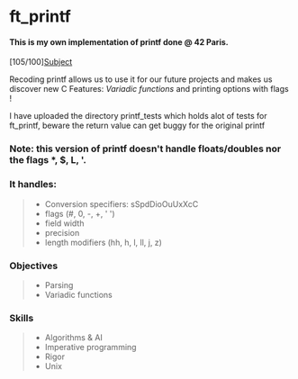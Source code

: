 # ft_printf
#### This is my own implementation of printf done @ 42 Paris.
[105/100][Subject](https://github.com/ablin42/ft_printf/blob/master/ft_printf.pdf)

Recoding printf allows us to use it for our future projects and makes us discover new C Features: *Variadic functions* and printing options with flags !

I have uploaded the directory printf_tests which holds alot of tests for ft_printf, beware the return value can get buggy for the original printf

### Note: this version of printf doesn't handle floats/doubles nor the flags *, $, L, '.
### It handles:
> -  Conversion specifiers: sSpdDioOuUxXcC
> - flags (#, 0, -, +, ' ')
> - field width 
> - precision
> - length modifiers (hh, h, l, ll, j, z)

### Objectives
> - Parsing
> - Variadic functions

### Skills
> - Algorithms & AI
> - Imperative programming
> - Rigor
> - Unix
